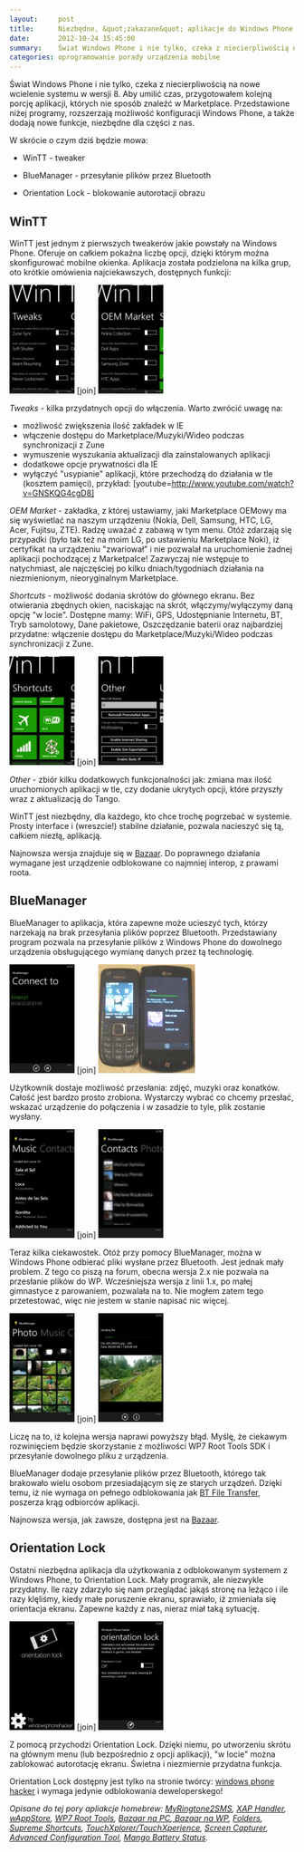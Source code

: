 ```yaml
---
layout:     post
title:      Niezbędne, &quot;zakazane&quot; aplikacje do Windows Phone 7.5
date:       2012-10-24 15:45:00
summary:    Świat Windows Phone i nie tylko, czeka z niecierpliwością na nowe wcielenie systemu w wersji 8.  Aby umilić czas, przygotowałem kolejną porcję aplikacji, których nie sposób znaleźć w Marketplace. Przedstawione niżej programy, rozszerzają możliwość konfiguracji Windows Phone, a także dodają nowe funkcje, niezbędne dla części z nas.W skrócie o czym dziś będzie mowa — WinTT - tweakerBlueManager - przes...
categories: oprogramowanie porady urządzenia mobilne
---
```




Świat Windows Phone i nie tylko, czeka z niecierpliwością na nowe wcielenie systemu w wersji 8.  Aby umilić czas, przygotowałem kolejną porcję aplikacji, których nie sposób znaleźć w Marketplace. Przedstawione niżej programy, rozszerzają możliwość konfiguracji Windows Phone, a także dodają nowe funkcje, niezbędne dla części z nas.

W skrócie o czym dziś będzie mowa:

  * WinTT - tweaker


  * BlueManager - przesyłanie plików przez Bluetooth


  * Orientation Lock - blokowanie autorotacji obrazu




## WinTT

WinTT jest jednym z pierwszych tweakerów jakie powstały na Windows Phone. Oferuje on całkiem pokaźna liczbę opcji, dzięki którym można skonfigurować mobilne okienka. Aplikacja została podzielona na kilka grup, oto krótkie omówienia najciekawszych, dostępnych funkcji:


![desk](https://raw.githubusercontent.com/djfoxer/djfoxer.github.io/master/_img/2012-10-24-_119_/g_-_288x192_-_-_36924x20121023230135_0.jpg)
[join]
![desk](https://raw.githubusercontent.com/djfoxer/djfoxer.github.io/master/_img/2012-10-24-_119_/g_-_288x192_-_-_36924x20121023230140_0.jpg)


 *Tweaks*  - kilka przydatnych opcji do włączenia. Warto zwrócić uwagę na:
- możliwość zwiększenia ilość zakładek w IE
- włączenie dostępu do Marketplace/Muzyki/Wideo podczas synchronizacji z Zune
- wymuszenie wyszukania aktualizacji dla zainstalowanych aplikacji
- dodatkowe opcje prywatności dla IE
- wyłączyć "usypianie" aplikacji, które przechodzą do działania w tle (kosztem pamięci), przykład:
[youtube=http://www.youtube.com/watch?v=GNSKQG4cgD8]




 *OEM Market*  - zakładka, z której ustawiamy, jaki Marketplace OEMowy ma się wyświetlać na naszym urządzeniu (Nokia, Dell, Samsung, HTC, LG, Acer, Fujitsu, ZTE). Radzę uważać z zabawą w tym menu. Otóż zdarzają się przypadki (było tak też na moim LG, po ustawieniu Marketplace Noki), iż  certyfikat na urządzeniu "zwariował" i nie pozwalał na uruchomienie żadnej aplikacji pochodzącej z Marketpalce! Zazwyczaj nie wstępuje to natychmiast, ale najczęściej po kilku dniach/tygodniach działania na niezmienionym, nieoryginalnym Marketplace.

 *Shortcuts*  - możliwość dodania skrótów do głównego ekranu. Bez otwierania zbędnych okien, naciskając na skrót, włączymy/wyłączymy daną opcję "w locie". Dostępne mamy: WiFi, GPS, Udostępnianie Internetu, BT, Tryb samolotowy, Dane pakietowe, Oszczędzanie baterii oraz najbardziej przydatne: włączenie dostępu do Marketplace/Muzyki/Wideo podczas synchronizacji z Zune.


![desk](https://raw.githubusercontent.com/djfoxer/djfoxer.github.io/master/_img/2012-10-24-_119_/g_-_288x192_-_-_36924x20121023230145_0.jpg)
[join]
![desk](https://raw.githubusercontent.com/djfoxer/djfoxer.github.io/master/_img/2012-10-24-_119_/g_-_288x192_-_-_36924x20121023230151_0.jpg)


 *Other*  - zbiór kilku dodatkowych funkcjonalności jak: zmiana max ilość uruchomionych aplikacji w tle, czy dodanie ukrytych opcji, które przyszły wraz z aktualizacją do Tango.

WinTT jest niezbędny, dla każdego, kto chce trochę pogrzebać w systemie. Prosty interface i (wreszcie!) stabilne działanie, pozwala nacieszyć się tą, całkiem niezłą, aplikacją.

Najnowsza wersja znajduje się w [Bazaar](http://wp-bazaar.com/Bazaar/Default.aspx). Do poprawnego działania wymagane jest urządzenie odblokowane co najmniej interop, z prawami roota.






## BlueManager


BlueManager to aplikacja, która zapewne może ucieszyć tych, którzy narzekają na brak przesyłania plików poprzez Bluetooth. Przedstawiany program pozwala na przesyłanie plików z Windows Phone do dowolnego urządzenia obsługującego wymianę danych przez tą technologię. 


![desk](https://raw.githubusercontent.com/djfoxer/djfoxer.github.io/master/_img/2012-10-24-_119_/g_-_288x192_-_-_36924x20121023230102_0.jpg)
[join]
![desk](https://raw.githubusercontent.com/djfoxer/djfoxer.github.io/master/_img/2012-10-24-_119_/g_-_288x192_-_-_36924x20121023230004_0.jpg)


Użytkownik dostaje możliwość przesłania: zdjęć, muzyki oraz konatków. Całość jest bardzo prosto zrobiona. Wystarczy wybrać co chcemy przesłać, wskazać urządzenie do połączenia i w zasadzie to tyle, plik zostanie wysłany.


![desk](https://raw.githubusercontent.com/djfoxer/djfoxer.github.io/master/_img/2012-10-24-_119_/g_-_288x192_-_-_36924x20121023230019_0.jpg)
[join]
![desk](https://raw.githubusercontent.com/djfoxer/djfoxer.github.io/master/_img/2012-10-24-_119_/g_-_288x192_-_-_36924x20121023230052_0.jpg)


Teraz kilka ciekawostek. Otóż przy pomocy BlueManager, można w Windows Phone odbierać pliki wysłane przez Bluetooth. Jest jednak mały problem. Z tego co piszą na forum, obecna wersja 2.x nie pozwala na przesłanie plików do WP. Wcześniejsza wersja z linii 1.x, po małej gimnastyce z parowaniem, pozwalała na to. Nie mogłem zatem tego przetestować, więc nie jestem w stanie napisać nic więcej.


![desk](https://raw.githubusercontent.com/djfoxer/djfoxer.github.io/master/_img/2012-10-24-_119_/g_-_288x192_-_-_36924x20121023230013_0.jpg)
[join]
![desk](https://raw.githubusercontent.com/djfoxer/djfoxer.github.io/master/_img/2012-10-24-_119_/g_-_288x192_-_-_36924x20121023230110_0.jpg)


Liczę na to, iż kolejna wersja naprawi powyższy błąd. Myślę, że ciekawym rozwinięciem będzie skorzystanie z możliwości WP7 Root Tools SDK i przesyłanie dowolnego pliku z urządzenia.


BlueManager dodaje przesyłanie plików przez Bluetooth, którego tak brakowało wielu osobom przesiadającym się ze starych urządzeń. Dzięki temu, iż nie wymaga on pełnego odblokowania jak [BT File Transfer](http://forum.xda-developers.com/showthread.php?t=1513650), poszerza krąg odbiorców aplikacji. 

Najnowsza wersja, jak zawsze, dostępna jest na [Bazaar](http://wp-bazaar.com/Bazaar/Default.aspx).




## Orientation Lock


Ostatni niezbędna aplikacja dla  użytkowania z odblokowanym systemem z Windows Phone, to Orientation Lock. Mały programik, ale niezwykle przydatny. Ile razy zdarzyło się nam przeglądać jakąś stronę na leżąco i ile razy klęliśmy, kiedy małe poruszenie ekranu, sprawiało, iż zmieniała się orientacja ekranu. Zapewne każdy z nas, nieraz miał taką sytuację. 


![desk](https://raw.githubusercontent.com/djfoxer/djfoxer.github.io/master/_img/2012-10-24-_119_/g_-_288x192_-_-_36924x20121023230119_0.jpg)
[join]
![desk](https://raw.githubusercontent.com/djfoxer/djfoxer.github.io/master/_img/2012-10-24-_119_/g_-_288x192_-_-_36924x20121023230125_0.jpg)


Z pomocą przychodzi Orientation Lock. Dzięki niemu, po utworzeniu skrótu na głównym menu (lub bezpośrednio z opcji aplikacji), "w locie" można zablokować autorotację ekranu. Świetna i niezmiernie przydatna funkcja.

Orientation Lock dostępny jest tylko na stronie twórcy: [windows phone hacker](http://windowsphonehacker.com/articles/orientation_lock_release-02-06-12) i wymaga jedynie odblokowania deweloperskego!





 *Opisane do tej pory apliakcje homebrew: [MyRingtone2SMS](http://www.dobreprogramy.pl/djfoxer/MyRingtoneSMS--kolejne-szlify,33537.html), [XAP Handler](http://www.dobreprogramy.pl/djfoxer/XAP-Handler-instalacja-homebrew-z-urzadzenia,31333.html), [wAppStore](http://www.dobreprogramy.pl/djfoxer/Co-wAppStore-cos-wiecej-niz-Marketplace-dla-Windows-Phone,31311.html), [WP7 Root Tools](http://www.dobreprogramy.pl/djfoxer/Rootowanie-w-Windows-Phone-dla-wszystkich,31248.html), [Bazaar na PC](http://www.dobreprogramy.pl/djfoxer/Bazaar-alternatywny-Windows-Phone-Marketplace-z-PC,30433.html),[ Bazaar na WP](http://www.dobreprogramy.pl/djfoxer/WP-zle-aplikacje,29541.html), [Folders](http://www.dobreprogramy.pl/djfoxer/WP-zle-aplikacje-czesc,29830.html), [Supreme Shortcuts](http://www.dobreprogramy.pl/djfoxer/WP-zle-aplikacje-czesc,29830.html), [TouchXplorer/TouchXperience](http://www.dobreprogramy.pl/djfoxer/WP-zle-aplikacje-czesc,29830.html), [Screen Capturer](http://www.dobreprogramy.pl/djfoxer/WP-zle-aplikacje,29541.html), [Advanced Configuration Tool](http://www.dobreprogramy.pl/djfoxer/WP-zle-aplikacje,29541.html), [Mango Battery Status](http://www.dobreprogramy.pl/djfoxer/WP-zle-aplikacje,29541.html).* 